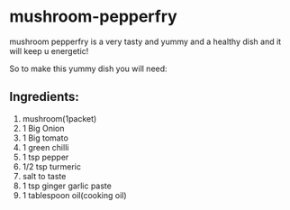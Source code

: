# mushroom-pepperfry

mushroom pepperfry is a very tasty and yummy and a healthy dish and it will keep u energetic!

So to make this yummy dish you will need:
## Ingredients:
 1. mushroom(1packet)
 2. 1 Big Onion
 3. 1 Big tomato
 4. 1 green chilli
 5. 1 tsp pepper
 6. 1/2 tsp turmeric
 7. salt to taste
 8. 1 tsp ginger garlic paste
 9. 1 tablespoon oil(cooking oil)